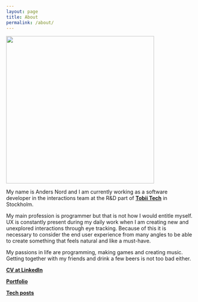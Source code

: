 ```yaml
---
layout: page
title: About
permalink: /about/
---
```


<img src="{{ site.baseurl }}/assets/about/profile.png" height="400px">

My name is Anders Nord and I am currently working as a software developer in the interactions team at the R&D part of **[Tobii Tech][TobiiTech]** in Stockholm. 

My main profession is programmer but that is not how I would entitle myself. UX is constantly present during my daily work when I am creating new and unexplored interactions through eye tracking. Because of this it is necessary to consider the end user experience from many angles to be able to create something that feels natural and like a must-have.

My passions in life are programming, making games and creating music. Getting together with my friends and drink a few beers is not too bad either.

**[CV at LinkedIn][LinkedIn]**

**[Portfolio][Portfolio]**

**[Tech posts][Blog]**

[TobiiTech]: http://www.tobii.com/tech/
[LinkedIn]: https://se.linkedin.com/in/andersnord
[Portfolio]: {{site.baseurl}}/portfolio/
[Blog]: {{site.baseurl}}/